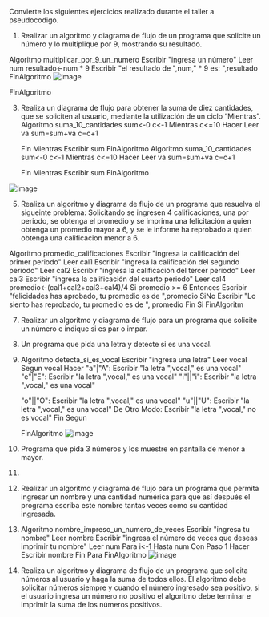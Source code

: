 
Convierte los siguientes ejercicios realizado durante el taller a pseudocodigo.

1. Realizar un algoritmo y diagrama de flujo de un programa que solicite un número y lo multiplique por 9, mostrando su resultado.

Algoritmo multiplicar_por_9_un_numero
	Escribir "ingresa un número"
	Leer num
	resultado<-num * 9
	Escribir "el resultado de ",num," * 9 es: ",resultado
	FinAlgoritmo
	![image](https://user-images.githubusercontent.com/101481278/161452979-b98fd86e-b01b-4c8e-9ece-d137e861a2ef.png)

	
FinAlgoritmo

3. Realiza un diagrama de flujo para obtener la suma de diez cantidades, que se soliciten al usuario, mediante la utilización de un ciclo “Mientras”. 
Algoritmo suma_10_cantidades
	sum<-0
	c<-1
	Mientras c<=10 Hacer
	Leer va
	sum=sum+va
	c=c+1

	
	Fin Mientras
	Escribir sum
	FinAlgoritmo
Algoritmo suma_10_cantidades
	sum<-0
	c<-1
	Mientras c<=10 Hacer
	Leer va
	sum=sum+va
	c=c+1

	
	Fin Mientras
	Escribir sum
	FinAlgoritmo

![image](https://user-images.githubusercontent.com/101481278/161453048-69ab41f5-ae01-4327-a021-7c468d5789d0.png)

	

	

5. Realiza un algoritmo y diagrama de flujo de un programa que resuelva el sigueinte problema: Solicitando se ingresen 4 calificaciones, una por periodo, se obtenga el promedio y se imprima una felicitación a quien obtenga un promedio mayor a 6, y se le informe ha reprobado a quien obtenga una calificacion menor a 6.

Algoritmo promedio_calificaciones
Escribir "ingresa la calificación del primer periodo"
Leer cal1
Escribir "ingresa la calificación del segundo periodo"
Leer cal2
Escribir "ingresa la calificación del tercer periodo"
Leer cal3
Escribir "ingresa la calificación del cuarto periodo"
Leer cal4
promedio<-(cal1+cal2+cal3+cal4)/4
Si promedio >= 6 Entonces
Escribir "felicidades has aprobado, tu promedio es de ",promedio
SiNo
Escribir "Lo siento has reprobado, tu promedio es de ", promedio
Fin Si
FinAlgoritm


7. Realizar un algoritmo y diagrama de flujo para un programa que solicite un número e indique si es par o impar.


9. Un programa que pida una letra y detecte si es una vocal.
10. Algoritmo detecta_si_es_vocal
	Escribir "ingresa una letra"
	Leer vocal
	Segun vocal Hacer
	"a"|"A":
	Escribir "la letra ",vocal," es una vocal"
	"e"|"E":
	Escribir "la letra ",vocal," es una vocal"
	"i"||"i":
	Escribir "la letra ",vocal," es una vocal"

	
	"o"||"O":
	Escribir "la letra ",vocal," es una vocal"
	"u"||"U":
	Escribir "la letra ",vocal," es una vocal"
	De Otro Modo:
	Escribir "la letra ",vocal," no es vocal"
	Fin Segun
	
	FinAlgoritmo
	![image](https://user-images.githubusercontent.com/101481278/161453267-bbb53a93-9cca-453c-b9d8-6fc49537a670.png)


11. Programa que pida 3 números y los muestre en pantalla de menor a mayor.
12. 
13. Realizar un algoritmo y diagrama de flujo para un programa que permita ingresar un nombre y una cantidad numérica para que así después el programa escriba este nombre tantas veces como su cantidad ingresada.
14. Algoritmo nombre_impreso_un_numero_de_veces
	Escribir "ingresa tu nombre"
	Leer nombre
	Escribir "ingresa el número de veces que deseas imprimir tu nombre"
	Leer num
	Para i<-1 Hasta num Con Paso 1 Hacer
	Escribir nombre
	Fin Para
	FinAlgoritmo
	![image](https://user-images.githubusercontent.com/101481278/161453374-2eda7c02-3e44-4379-9eaa-e19f738866c0.png)

	
15. Realiza un algoritmo y diagrama de flujo de un programa que solicita números al usuario y haga la suma de todos ellos. El algoritmo debe solicitar números siempre y cuando el número ingresado sea positivo, si el usuario ingresa un número no positivo el algoritmo debe terminar e imprimir la suma de los números positivos.
